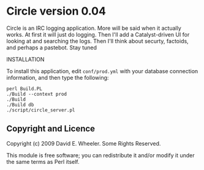 Circle version 0.04
===================

Circle is an IRC logging application. More will be said when it actually
works. At first it will just do logging. Then I'll add a Catalyst-driven UI
for looking at and searching the logs. Then I'll think about securty,
factoids, and perhaps a pastebot. Stay tuned

INSTALLATION

To install this application, edit `conf/prod.yml` with your database connection
information, and then type the following:

    perl Build.PL
    ./Build --context prod
    ./Build
    ./Build db
    ./script/circle_server.pl

Copyright and Licence
---------------------

Copyright (c) 2009 David E. Wheeler. Some Rights Reserved.

This module is free software; you can redistribute it and/or modify it under
the same terms as Perl itself.

